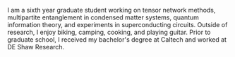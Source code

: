 I am a sixth year graduate student working on tensor network methods, multipartite entanglement in condensed matter systems, quantum information theory, and experiments in superconducting circuits. Outside of research, I enjoy biking, camping, cooking, and playing guitar. Prior to graduate school, I received my bachelor's degree at Caltech and worked at DE Shaw Research.
